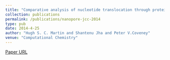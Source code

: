 ```yaml
---
title: "Comparative analysis of nucleotide translocation through protein nanopores using steered molecular dynamics and an adaptive biasing force"
collection: publications
permalink: /publications/nanopore-jcc-2014
type: pub
date: 2014-4-25
author: "Hugh S. C. Martin and Shantenu Jha and Peter V.Coveney"
venue: "Computational Chemistry"
---
```

[Paper URL](http://onlinelibrary.wiley.com/doi/10.1002/jcc.23572/abstract)
